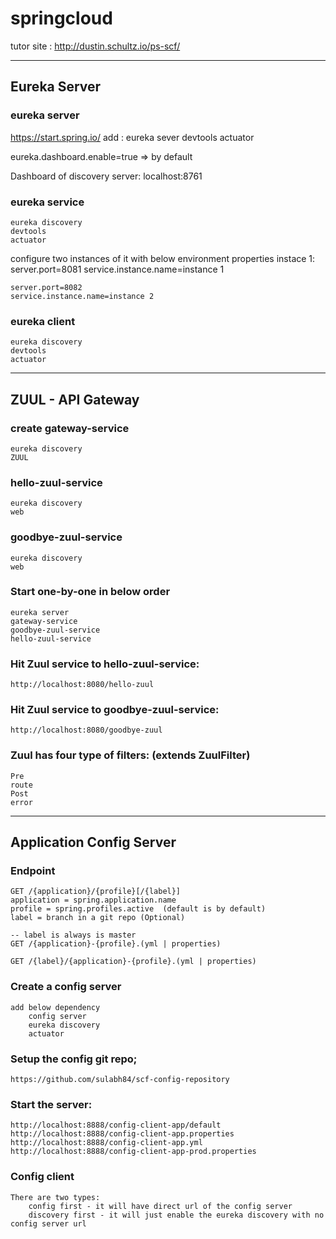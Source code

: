 # springcloud

tutor site : http://dustin.schultz.io/ps-scf/

----------------------------------------------------
## Eureka Server

### eureka server
https://start.spring.io/
add :
   eureka sever
   devtools
   actuator
 
eureka.dashboard.enable=true  => by default

Dashboard of discovery server: localhost:8761
   
### eureka service
    eureka discovery
	devtools
	actuator
	
configure two instances of it with below environment properties
instace 1:
	server.port=8081
	service.instance.name=instance 1
  
	server.port=8082
	service.instance.name=instance 2
  
### eureka client
    eureka discovery
	devtools
	actuator

------------------------------------------------------

## ZUUL - API Gateway

### create gateway-service
	eureka discovery
	ZUUL
	
### hello-zuul-service
	eureka discovery
	web
	
### goodbye-zuul-service
	eureka discovery
	web
	
### Start one-by-one in below order
	eureka server
	gateway-service
	goodbye-zuul-service
	hello-zuul-service
	
### Hit Zuul service to hello-zuul-service:
	http://localhost:8080/hello-zuul
	
### Hit Zuul service to goodbye-zuul-service:
	http://localhost:8080/goodbye-zuul
	
### Zuul has four type of filters: (extends ZuulFilter)
	Pre
	route
	Post
	error
	
-------------------------------------------------------

## Application Config Server

### Endpoint
	GET /{application}/{profile}[/{label}]
	application = spring.application.name
	profile = spring.profiles.active  (default is by default)
	label = branch in a git repo (Optional)
	
	-- label is always is master
	GET /{application}-{profile}.(yml | properties)
	
	GET /{label}/{application}-{profile}.(yml | properties)
	
### Create a config server
	add below dependency
		config server
		eureka discovery
		actuator
		
### Setup the config git repo;
	https://github.com/sulabh84/scf-config-repository
	
### Start the server:
	http://localhost:8888/config-client-app/default
	http://localhost:8888/config-client-app.properties
	http://localhost:8888/config-client-app.yml
	http://localhost:8888/config-client-app-prod.properties
	
### Config client
	There are two types:
		config first - it will have direct url of the config server
		discovery first - it will just enable the eureka discovery with no config server url
		
